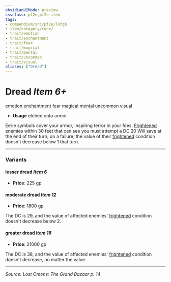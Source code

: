 ```yaml
---
obsidianUIMode: preview
cssclass: pf2e,pf2e-item
tags:
- compendium/src/pf2e/lotgb
- item/category/rune/
- trait/emotion
- trait/enchantment
- trait/fear
- trait/magical
- trait/mental
- trait/uncommon
- trait/visual
aliases: ["Dread"]
---
```

# Dread *Item 6+*  
[emotion](rules/traits/emotion.md "Emotion Effect Trait")  [enchantment](rules/traits/enchantment.md "Enchantment School Trait")  [fear](rules/traits/fear.md "Fear Effect Trait")  [magical](rules/traits/magical.md "Magical Item Trait")  [mental](rules/traits/mental.md "Mental Effect Trait")  [uncommon](rules/traits/uncommon.md "Uncommon Rarity Trait")  [visual](rules/traits/visual.md "Visual Effect Trait")  

- **Usage** etched onto armor

Eerie symbols cover your armor, inspiring terror in your foes. [Frightened](rules/conditions.md#Frightened) enemies within 30 feet that can see you must attempt a DC 20 Will save at the end of their turn; on a failure, the value of their [frightened](rules/conditions.md#Frightened) condition doesn't decrease below 1 that turn.

---

### Variants

#### lesser dread *Item 6*

- **Price**: 225 gp

#### moderate dread *Item 12*

- **Price**: 1800 gp

The DC is 29, and the value of affected enemies' [frightened](rules/conditions.md#Frightened) condition doesn't decrease below 2.

#### greater dread *Item 18*

- **Price**: 21000 gp

The DC is 38, and the value of affected enemies' [frightened](rules/conditions.md#Frightened) condition doesn't decrease, no matter the value.

---
*Source: Lost Omens: The Grand Bazaar p. 14*